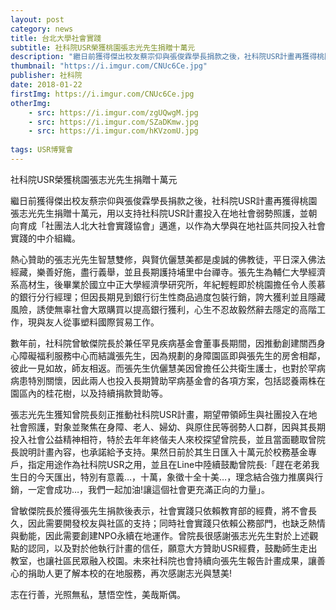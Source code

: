 ```yaml
---
layout: post
category: news
title: 台北大學社會實踐
subtitle: 社科院USR榮獲桃園張志光先生捐贈十萬元
description: "繼日前獲得傑出校友蔡宗仰與張俊霖學長捐款之後，社科院USR計畫再獲得桃園張志光先生捐贈十萬元，用以支持社科院USR計畫..."
thumbnail: "https://i.imgur.com/CNUc6Ce.jpg"
publisher: 社科院
date: 2018-01-22
firstImg: https://i.imgur.com/CNUc6Ce.jpg
otherImg:
    - src: https://i.imgur.com/zgUQwgM.jpg
    - src: https://i.imgur.com/SZaDKmw.jpg
    - src: https://i.imgur.com/hKVzomU.jpg
   
tags: USR博覽會
---
```


社科院USR榮獲桃園張志光先生捐贈十萬元

繼日前獲得傑出校友蔡宗仰與張俊霖學長捐款之後，社科院USR計畫再獲得桃園張志光先生捐贈十萬元，用以支持社科院USR計畫投入在地社會弱勢照護，並朝向育成「社團法人北大社會實踐協會」邁進，以作為大學與在地社區共同投入社會實踐的中介組織。

熱心贊助的張志光先生智慧雙修，與賢伉儷慧美都是虔誠的佛教徒，平日深入佛法經藏，樂善好施，盡行義舉，並且長期護持埔里中台禪寺。張先生為輔仁大學經濟系高材生，後畢業於國立中正大學經濟學研究所，年紀輕輕即於桃園擔任令人羨慕的銀行分行經理；但因長期見到銀行衍生性商品過度包裝行銷，誇大獲利並且隱藏風險，誘使無辜社會大眾購買以提高銀行獲利，心生不忍故毅然辭去隱定的高階工作，現與友人從事塑料國際貿易工作。

數年前，社科院曾敏傑院長於兼任罕見疾病基金會董事長期間，因推動創建關西身心障礙福利服務中心而結識張先生，因為規劃的身障園區即與張先生的房舍相鄰，彼此一見如故，師友相返。而張先生伉儷慧美因曾擔任公共衛生護士，也對於罕病病患特別關懷，因此兩人也投入長期贊助罕病基金會的各項方案，包括認養兩株在園區內的桂花樹，以及持續捐款贊助等。

張志光先生獲知曾院長刻正推動社科院USR計畫，期望帶領師生與社團投入在地社會照護，對象並聚焦在身障、老人、婦幼、與原住民等弱勢人口群，因與其長期投入社會公益精神相符，特於去年年終偕夫人來校探望曾院長，並且當面聽取曾院長說明計畫內容，也承諾給予支持。果然日前於其生日匯入十萬元於校務基金專戶，指定用途作為社科院USR之用，並且在Line中陸續鼓勵曾院長:「趕在老弟我生日的今天匯出，特別有意義…，十萬，象徵十全十美…，理念結合強力推廣與行銷，一定會成功…，我們一起加油!讓這個社會更充滿正向的力量」。

曾敏傑院長於獲得張先生捐款後表示，社會實踐只依賴教育部的經費，將不會長久，因此需要開發校友與社區的支持；同時社會實踐只依賴公務部門，也缺乏熱情與動能，因此需要創建NPO永續在地運作。曾院長很感謝張志光先生對於上述觀點的認同，以及對於他執行計畫的信任，願意大方贊助USR經費，鼓勵師生走出教室，也讓社區民眾融入校園。未來社科院也會持續向張先生報告計畫成果，讓善心的捐助人更了解本校的在地服務，再次感謝志光與慧美!

志在行善，光照無私，慧悟空性，美哉斯偶。